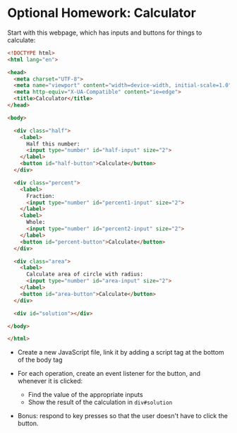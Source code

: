 # Optional Homework: Calculator

Start with this webpage, which has inputs and buttons for things to calculate:

```html
<!DOCTYPE html>
<html lang="en">

<head>
  <meta charset="UTF-8">
  <meta name="viewport" content="width=device-width, initial-scale=1.0">
  <meta http-equiv="X-UA-Compatible" content="ie=edge">
  <title>Calculator</title>
</head>

<body>

  <div class="half">
    <label>
      Half this number:
      <input type="number" id="half-input" size="2">
    </label>
    <button id="half-button">Calculate</button>
  </div>

  <div class="percent">
    <label>
      Fraction:
      <input type="number" id="percent1-input" size="2">
    </label>
    <label>
      Whole:
      <input type="number" id="percent2-input" size="2">
    </label>
    <button id="percent-button">Calculate</button>
  </div>

  <div class="area">
    <label>
      Calculate area of circle with radius:
      <input type="number" id="area-input" size="2">
    </label>
    <button id="area-button">Calculate</button>
  </div>

  <div id="solution"></div>

</body>

</html>
```

- Create a new JavaScript file, link it by adding a script tag at the bottom of the body tag
- For each operation, create an event listener for the button, and whenever it is clicked:

  - Find the value of the appropriate inputs
  - Show the result of the calculation in `div#solution`

- Bonus: respond to key presses so that the user doesn't have to click the button.
